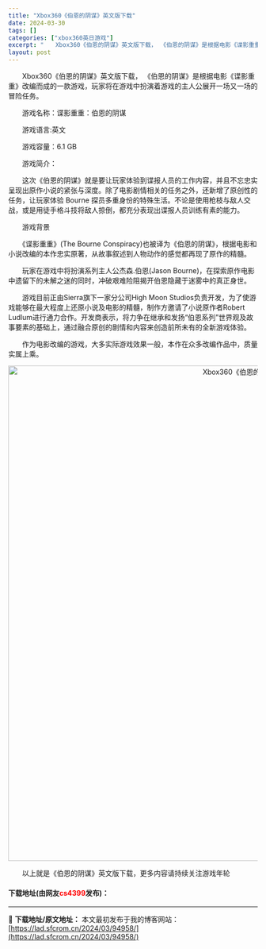 ```yaml
---
title: "Xbox360《伯恩的阴谋》英文版下载"
date: 2024-03-30
tags: []
categories: ["xbox360英日游戏"]
excerpt: "　　Xbox360《伯恩的阴谋》英文版下载， 《伯恩的阴谋》是根据电影《谍影重重》改编而成的一款游戏，玩家将在游戏中扮演着游戏的主人公展开一场又一场的冒险任务。 　　游戏名称：谍影重重：伯恩的阴谋 　　游戏语言:英文 　　游戏容量：6.1 GB 　　游戏简介： 　　这次《伯恩的阴谋》就是要让玩家体验&hellip;"
layout: post
---
```


 <p>　　Xbox360《伯恩的阴谋》英文版下载， 《伯恩的阴谋》是根据电影《谍影重重》改编而成的一款游戏，玩家将在游戏中扮演着游戏的主人公展开一场又一场的冒险任务。</p> <p>　　游戏名称：谍影重重：伯恩的阴谋</p> <p>　　游戏语言:英文</p> <p>　　游戏容量：6.1 GB</p> <p>　　游戏简介：</p> <p>　　这次《伯恩的阴谋》就是要让玩家体验到谍报人员的工作内容，并且不忘忠实呈现出原作小说的紧张与深度。除了电影剧情相关的任务之外，还新增了原创性的任务，让玩家体验 Bourne 探员多重身份的特殊生活。不论是使用枪枝与敌人交战，或是用徒手格斗技将敌人掠倒，都充分表现出谍报人员训练有素的能力。</p> <p>　　游戏背景</p> <p>　　《谍影重重》(The Bourne Conspiracy)也被译为《伯恩的阴谋》，根据电影和小说改编的本作忠实原著，从故事叙述到人物动作的感觉都再现了原作的精髓。</p> <p>　　玩家在游戏中将扮演系列主人公杰森.伯恩(Jason Bourne)，在探索原作电影中遗留下的未解之迷的同时，冲破艰难险阻揭开伯恩隐藏于迷雾中的真正身世。</p> <p>　　游戏目前正由Sierra旗下一家分公司High Moon Studios负责开发，为了使游戏能够在最大程度上还原小说及电影的精髓，制作方邀请了小说原作者Robert Ludlum进行通力合作。开发商表示，将力争在继承和发扬&ldquo;伯恩系列&rdquo;世界观及故事要素的基础上，通过融合原创的剧情和内容来创造前所未有的全新游戏体验。</p> <p>　　作为电影改编的游戏，大多实际游戏效果一般，本作在众多改编作品中，质量实属上乘。</p> <p align="center"><img align="" border="0" src="https://lad.sfcrom.cn/wp-content/uploads/2024/03/20240330_6607d35a57160.jpg" width="998" alt="Xbox360《伯恩的阴谋》英文版下载" /></p> <p>　　以上就是《伯恩的阴谋》英文版下载，更多内容请持续关注游戏年轮</p> <p><h4>下载地址(由网友<font color="red">cs4399</font>发布)：</h4></p> 

---
📖 **下载地址/原文地址：** 本文最初发布于我的博客网站：[https://lad.sfcrom.cn/2024/03/94958/](https://lad.sfcrom.cn/2024/03/94958/)
